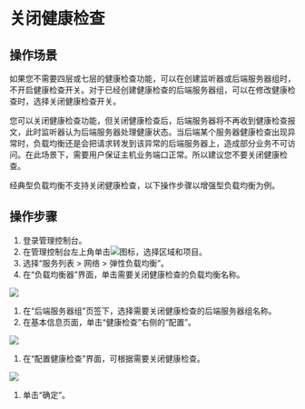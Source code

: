 # 关闭健康检查<a name="elb_ug_hc_0003"></a>

## 操作场景<a name="section1481212713114"></a>

如果您不需要四层或七层的健康检查功能，可以在创建监听器或后端服务器组时，不开启健康检查开关。对于已经创建健康检查的后端服务器组，可以在修改健康检查时，选择关闭健康检查开关。

您可以关闭健康检查功能，但关闭健康检查后，后端服务器将不再收到健康检查报文，此时监听器认为后端服务器处理健康状态。当后端某个服务器健康检查出现异常时，负载均衡还是会把请求转发到该异常的后端服务器上，造成部分业务不可访问。在此场景下，需要用户保证主机业务端口正常。所以建议您不要关闭健康检查。

经典型负载均衡不支持关闭健康检查，以下操作步骤以增强型负载均衡为例。

## 操作步骤<a name="section3986711219"></a>

1.  登录管理控制台。
2.  在管理控制台左上角单击![](figures/zh-cn_image_0164706647.png)图标，选择区域和项目。
3.  选择“服务列表 \> 网络 \> 弹性负载均衡”。
4.  在“负载均衡器”界面，单击需要关闭健康检查的负载均衡名称。

![](figures/zh-cn_image_0193228388.png)

1.  在“后端服务器组”页签下，选择需要关闭健康检查的后端服务器组名称。
2.  在基本信息页面，单击“健康检查”右侧的“配置”。

![](figures/zh-cn_image_0193228504.png)

1.  在“配置健康检查”界面，可根据需要关闭健康检查。

![](figures/zh-cn_image_0193228509.png)

1.  单击“确定”。


